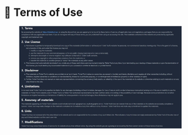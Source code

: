 # 📃 Terms of Use

<figure><img src="../.gitbook/assets/terms.JPG" alt=""><figcaption></figcaption></figure>
